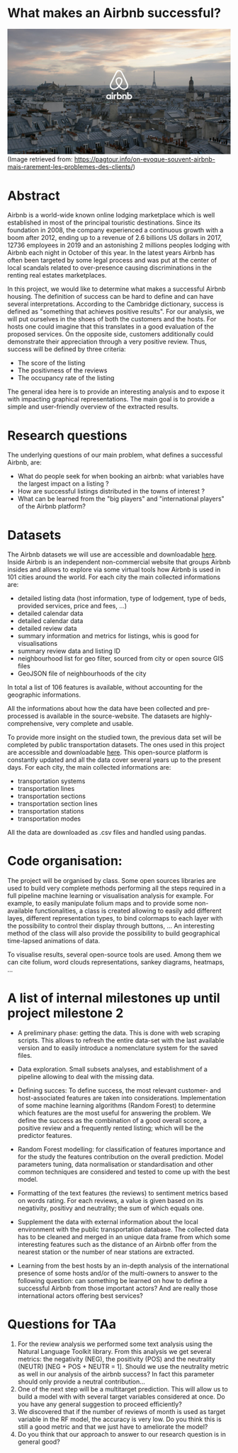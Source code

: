 # What makes an Airbnb successful?

![](./img/airbnb-part-de-marche-paris.jpg)
(Image retrieved from: https://pagtour.info/on-evoque-souvent-airbnb-mais-rarement-les-problemes-des-clients/)

# Abstract
Airbnb is a world-wide known online lodging marketplace which is well established in most of the principal touristic destinations. Since its foundation in 2008, the company experienced a continuous growth with a boom after 2012, ending up to a revenue of 2.6 billions US dollars in 2017, 12736 employees in 2019 and an astonishing 2 millions peoples lodging with Airbnb each night in October of this year. In the latest years Airbnb has often been targeted by some legal process and was put at the center of local scandals related to over-presence causing discriminations in the renting real estates marketplaces. 

In this project, we would like to determine what makes a successful Airbnb housing. The definition of success can be hard to define and can have several interpretations. According to the Cambridge dictionary, success is defined as "something that achieves positive results". For our analysis, we will put ourselves in the shoes of both the customers and the hosts. For hosts one could imagine that this translates in a good evaluation of the proposed services. On the opposite side, customers additionally could demonstrate their appreciation through a very positive review. Thus, success will be defined by three criteria: 
* The score of the listing
* The positivness of the reviews
* The occupancy rate of the listing

The general idea here is to provide an interesting analysis and to expose it with impacting graphical representations. The main goal is to provide a simple and user-friendly overview of the extracted results. 

# Research questions
The underlying questions of our main problem, what defines a successful Airbnb, are:
* What do people seek for when booking an airbnb: what variables have the largest impact on a listing ?
* How are successful listings distributed in the towns of interest ?
* What can be learned from the "big players" and "international players" of the Airbnb platform?

# Datasets
The Airbnb datasets we will use are accessible and downloadable [here](http://insideairbnb.com/index.html). Inside Airbnb is an independent non-commercial website that groups Airbnb insides and allows to explore via some virtual tools how Airbnb is used in 101 cities around the world. 
For each city the main collected informations are:
* detailed listing data
(host information, type of lodgement, type of beds, provided services, price and fees, ...)
* detailed calendar data
* detailed calendar data
* detailed review data
* summary information and metrics for listings, whis is good for visualisations
* summary review data and listing ID
* neighbourhood list for geo filter, sourced from city or open source GIS files
* GeoJSON file of neighbourhoods of the city

In total a list of 106 features is available, without accounting for the geographic informations. 

All the informations about how the data have been collected and pre-processed is available in the source-website. The datasets are highly-comprehensive, very complete and usable.

To provide more insight on the studied town, the previous data set will be completed by public transportation datasets. The ones used in this project are accessible and downloadable [here](https://www.citylines.co/data). This open-source platform is constantly updated and all the data cover several years up to the present days. 
For each city, the main collected informations are:
* transportation systems
* transportation lines
* transportation sections
* transportation section lines
* transportation stations
* transportation modes

All the data are downloaded as .csv files and handled using pandas.

# Code organisation:
The project will be organised by class. Some open sources libraries are used to build very complete methods performing all the steps required in a full pipeline machine learning or visualisation analysis for example. For example, to easily manipulate folium maps and to provide some non-available functionalities, a class is created allowing to easily add different layes, different representation types, to bind colormaps to each layer with the possibility to control their display through buttons, ... An interesting method of the class will also provide the possibility to build geographical time-lapsed animations of data.

To visualise results, several open-source tools are used. Among them we can cite folium, word clouds representations, sankey diagrams, heatmaps, ... 

# A list of internal milestones up until project milestone 2
* A preliminary phase: getting the data. This is done with web scraping scripts. This allows to refresh the entire data-set with the last available version and to easily introduce a nomenclature system for the saved files.

* Data exploration. Small subsets analyses, and establishment of a pipeline allowing to deal with the missing data.

* Defining succes: To define success, the most relevant customer- and host-associated features are taken into considerations. Implementation of some machine learning algorithms (Random Forest) to determine which features are the most useful for answering the problem. We define the success as the combination of a good overall score, a positive review and a frequently rented listing; which will be the predictor features.

* Random Forest modelling: for classification of features importance and for the study the features contribution on the overall prediction. Model parameters tuning, data normalisation or standardisation and other common techniques are considered and tested to come up with the best model.

* Formatting of the text features (the reviews) to sentiment metrics based on words rating. For each reviews, a value is given based on its negativity, positivy and neutrality; the sum of which equals one.

* Supplement the data with external information about the local environment with the public transportation database. The collected data has to be cleaned and merged in an unique data frame from which some interesting features such as the distance of an Airbnb offer from the nearest station or the number of near stations are extracted.

* Learning from the best hosts by an in-depth analysis of the international presence of some hosts and/or of the multi-owners to answer to the following question: can something be learned on how to define a successful Airbnb from those important actors? And are really those international actors offering best services?


# Questions for TAa
1) For the review analysis we performed some text analysis using the Natural Language Toolkit library. From this analysis we get several metrics: the negativity (NEG), the positivity (POS) and the neutrality (NEUTR) [NEG + POS + NEUTR = 1]. Should we use the neutrality metric as well in our analysis of the airbnb success? In fact this parameter should only provide a neutral contribution...
2) One of the next step will be a multitarget prediction. This will allow us to build a model with with several target variables considered at once. Do you have any general suggestion to proceed efficiently?
3) We discovered that if the number of reviews of month is used as target variable in the RF model, the accuracy is very low. Do you think this is still a good metric and that we just have to ameliorate the model?
4) Do you think that our approach to answer to our research question is in general good?